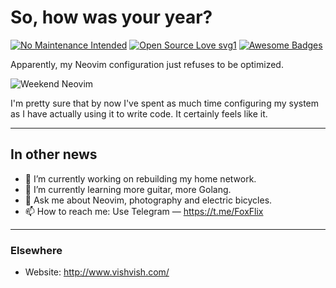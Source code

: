 # So, how was your year?

[![No Maintenance Intended](http://unmaintained.tech/badge.svg)](http://unmaintained.tech/) [![Open Source Love svg1](https://badges.frapsoft.com/os/v1/open-source.svg?v=103)](https://github.com/ellerbrock/open-source-badges/) [![Awesome Badges](https://img.shields.io/badge/badges-awesome-green.svg)](https://github.com/Naereen/badges)

Apparently, my Neovim configuration just refuses to be optimized.

![Weekend Neovim](assets/terminal.gif)

I'm pretty sure that by now I've spent as much time configuring my system as I have actually using it to write code. It certainly feels like it.

---
## In other news

- 🔭 I’m currently working on rebuilding my home network.
- 🌱 I’m currently learning more guitar, more Golang.
- 💬 Ask me about Neovim, photography and electric bicycles.
- 📫 How to reach me: Use Telegram — https://t.me/FoxFlix

---
### Elsewhere

- Website: http://www.vishvish.com/